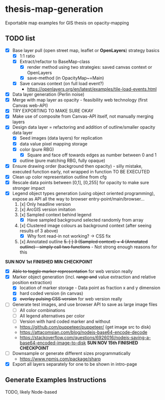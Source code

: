 # thesis-map-generation

Exportable map examples for GIS thesis on opacity-mapping

## TODO list

- [x] Base layer pull (open street map, leaflet or **OpenLayers**) strategy basics
    - [x] 1:1 ratio
    - [x] Extract/refactor to BaseMap-class
        - [x] render method using two strategies: saved canvas context or OpenLayers
        - [x] save-method (in OpacityMap~=Main)
    - [x] Save canvas context (on full load event?)
        - https://openlayers.org/en/latest/examples/tile-load-events.html
- [x] Data layer generation (Perlin noise)
- [x] Merge with map layer as opacity - feasibility web technology (first Canvas web-API)
- [x] TRY EXPORTING TO MAKE SURE OKAY
- [x] Make use of composite from Canvas-API itself, not manually merging layers
- [x] Design data layer = refactoring and addition of outline/smaller opacity data layer
    - [x] Seed images (data layers) for replication
    - [x] data value pixel mapping storage
    - [x] color (pure RBG)
        - [x] Square and face off towards edges as number between 0 and 1
    - [x] outline (pure matching RBG, fully opaque)
- [x] Ensure drawing order (background then opacity) - silly mistake, executed function early, not wrapped in function TO BE EXECUTED
- [x] Clean up color representation outline from cfg
- [x] Rescale data points between [0,1], [0,255] for opacity to make sure stronger impact
- [x] Legend object types generation (using object oriented programming), expose as API all the way to browser entry-point/main/browser...
    1. [x] Only headline version
    2. [x] ArcGIS version imitation
    3. [x] Sampled context behind legend
        - [x] Have sampled background selected randomly from array
    4. [x] Clustered image colours as background context (after seeing results of 3 above)
        - [x] Why font read-in not working? -> CSS fix
    5. [x] Annotated outline
    <strike>5. [ ] 3 (Sampled context) + 4 (Annotated outline) - simply call two functions</strike> - Not strong enough reasons for this


**SUN NOV 1st FINISHED MIN CHECKPOINT**

- [x] <strike>Able to toggle marker representation</strike> for web version really
- [x] Marker object generation (incl. <strike>range and</strike> value extraction and relative position extraction)
    - [x] location of marker storage - Data point as fraction x and y dimension
    - [x] hard coded version (in canvas)
    - [x] <strike>overlay pulsing CSS version</strike> for web version really
- [ ] Generate test images, and use browser API to save as large image files
    - [ ] All color combinations
    - [ ] All legend alternatives per color
    - [ ] Version with hard coded marker and without
    - https://github.com/puppeteer/puppeteer/ (get image src to disk)
    - https://attacomsian.com/blog/nodejs-base64-encode-decode
    - https://stackoverflow.com/questions/6926016/nodejs-saving-a-base64-encoded-image-to-disk
**SUN NOV 15th FINISHED CHECKPOINT**
- [ ] Downsample or generate different sizes programmatically
    - https://www.npmjs.com/package/sharp
- [x] Export all layers separately for one to be shown in intro-page

## Generate Examples Instructions
TODO, likely Node-based